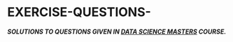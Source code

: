 # EXERCISE-QUESTIONS-
***SOLUTIONS TO QUESTIONS GIVEN IN [DATA SCIENCE MASTERS](https://pwskills.com/learn/course/data-science-masters-hindi) COURSE.***
